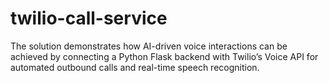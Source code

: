 # twilio-call-service
The solution demonstrates how AI-driven voice interactions can be achieved by connecting a Python Flask backend with Twilio’s Voice API for automated outbound calls and real-time speech recognition.
